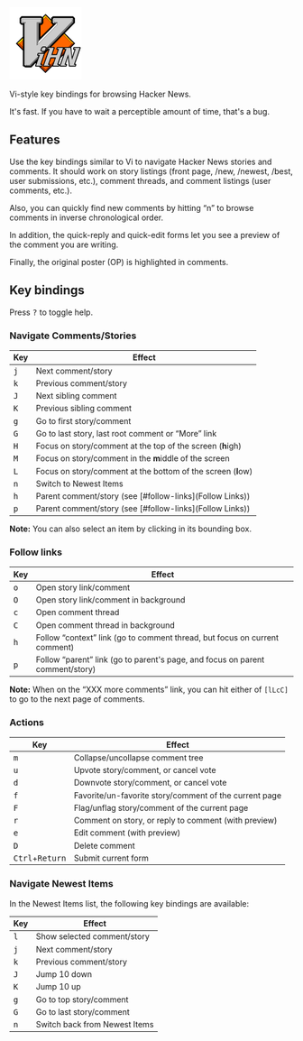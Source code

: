 <img src="icon.svg" width="128" height="128" alt="ViHN">

Vi-style key bindings for browsing Hacker News.

It's fast. If you have to wait a perceptible amount of time, that's a bug.

## Features

Use the key bindings similar to Vi to navigate Hacker News stories and comments.
It should work on story listings (front page, /new, /newest, /best, user submissions, etc.), comment threads, and comment listings (user comments, etc.).

Also, you can quickly find new comments by hitting “n” to browse comments in inverse chronological order.

In addition, the quick-reply and quick-edit forms let you see a preview of the comment you are writing.

Finally, the original poster (OP) is highlighted in comments.

## Key bindings

Press <kbd>?</kbd> to toggle help.

### Navigate Comments/Stories

| Key          | Effect
| ------------ | ------
| <kbd>j</kbd> | Next comment/story
| <kbd>k</kbd> | Previous comment/story
| <kbd>J</kbd> | Next sibling comment
| <kbd>K</kbd> | Previous sibling comment
| <kbd>g</kbd> | Go to first story/comment
| <kbd>G</kbd> | Go to last story, last root comment or “More” link
| <kbd>H</kbd> | Focus on story/comment at the top of the screen (**h**igh)
| <kbd>M</kbd> | Focus on story/comment in the **m**iddle of the screen
| <kbd>L</kbd> | Focus on story/comment at the bottom of the screen (**l**ow)
| <kbd>n</kbd> | Switch to Newest Items
| <kbd>h</kbd> | Parent comment/story (see [#follow-links](Follow Links))
| <kbd>p</kbd> | Parent comment/story (see [#follow-links](Follow Links))

**Note:**
You can also select an item by clicking in its bounding box.

### Follow links

| Key          | Effect
| ------------ | ------
| <kbd>o</kbd> | Open story link/comment
| <kbd>O</kbd> | Open story link/comment in background
| <kbd>c</kbd> | Open comment thread
| <kbd>C</kbd> | Open comment thread in background
| <kbd>h</kbd> | Follow “context” link (go to comment thread, but focus on current comment)
| <kbd>p</kbd> | Follow “parent” link (go to parent's page, and focus on parent comment/story)

**Note:**
When on the “XXX more comments” link, you can hit either of `[lLcC]` to go to the next page of comments.

### Actions

| Key          | Effect
| ------------ | ------
| <kbd>m</kbd> | Collapse/uncollapse comment tree
| <kbd>u</kbd> | Upvote story/comment, or cancel vote
| <kbd>d</kbd> | Downvote story/comment, or cancel vote
| <kbd>f</kbd> | Favorite/un-favorite story/comment of the current page
| <kbd>F</kbd> | Flag/unflag story/comment of the current page
| <kbd>r</kbd> | Comment on story, or reply to comment (with preview)
| <kbd>e</kbd> | Edit comment (with preview)
| <kbd>D</kbd> | Delete comment
| <kbd>Ctrl</kbd>+<kbd>Return</kbd> | Submit current form

### Navigate Newest Items

In the Newest Items list, the following key bindings are available:

| Key          | Effect
| ------------ | ------
| <kbd>l</kbd> | Show selected comment/story
| <kbd>j</kbd> | Next comment/story
| <kbd>k</kbd> | Previous comment/story
| <kbd>J</kbd> | Jump 10 down
| <kbd>K</kbd> | Jump 10 up
| <kbd>g</kbd> | Go to top story/comment
| <kbd>G</kbd> | Go to last story/comment
| <kbd>n</kbd> | Switch back from Newest Items
